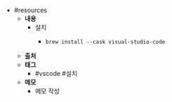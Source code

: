 - #resources
	- **내용**
		- 설치
			- ```shell
			  brew install --cask visual-studio-code
			  ```
	- **출처**
	- **태그**
		- #vscode #설치
	- **메모**
		- 메모 작성